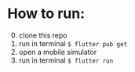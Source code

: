 # How to run:
0. clone this repo
1. run in terminal `$ flutter pub get`
2. open a mobile simulator
2. run in terminal `$ flutter run`
